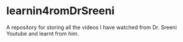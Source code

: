 # learnin4romDrSreeni
A repository for storing all the videos I have watched from Dr. Sreeni Youtube and learnt from him. 
